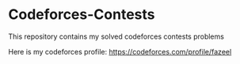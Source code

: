 # Codeforces-Contests
This repository contains my solved codeforces contests problems

Here is my codeforces profile: https://codeforces.com/profile/fazeel
